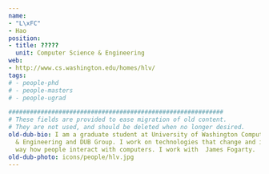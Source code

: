 ```yaml
---
name:
- "L\xFC"
- Hao
position:
- title: ?????
  unit: Computer Science & Engineering
web:
- http://www.cs.washington.edu/homes/hlv/
tags:
# - people-phd
# - people-masters
# - people-ugrad

############################################################
# These fields are provided to ease migration of old content.
# They are not used, and should be deleted when no longer desired.
old-dub-bio: I am a graduate student at University of Washington Computer Science
  & Engineering and DUB Group. I work on technologies that change and improve the
  way how people interact with computers. I work with  James Fogarty.
old-dub-photo: icons/people/hlv.jpg
---
```

